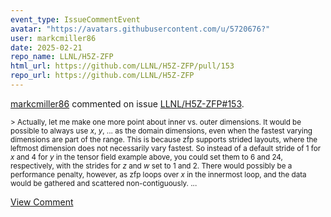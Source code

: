 ```yaml
---
event_type: IssueCommentEvent
avatar: "https://avatars.githubusercontent.com/u/5720676?"
user: markcmiller86
date: 2025-02-21
repo_name: LLNL/H5Z-ZFP
html_url: https://github.com/LLNL/H5Z-ZFP/pull/153
repo_url: https://github.com/LLNL/H5Z-ZFP
---
```


<a href='https://github.com/markcmiller86' target='_blank'>markcmiller86</a> commented on issue <a href='https://github.com/LLNL/H5Z-ZFP/pull/153' target='_blank'>LLNL/H5Z-ZFP#153</a>.

<small>> Actually, let me make one more point about inner vs. outer dimensions. It would be possible to always use _x_, _y_, ... as the domain dimensions, even when the fastest varying dimensions are part of the range. This is because zfp supports strided layouts, where the leftmost dimension does not necessarily vary fastest. So instead of a default stride of 1 for _x_ and 4 for _y_ in the tensor field example above, you could set them to 6 and 24, respectively, with the strides for _z_ and _w_ set to 1 and 2. There would possibly be a performance penalty, however, as zfp loops over _x_ in the innermost loop, and the data would be gathered and scattered non-contiguously....</small>

<a href='https://github.com/LLNL/H5Z-ZFP/pull/153' target='_blank'>View Comment</a>